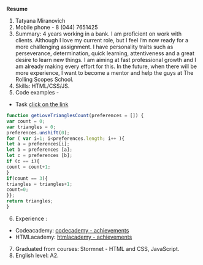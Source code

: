 **Resume**

1. Tatyana Miranovich
2. Mobile phone - 8 (044) 7651425
3. Summary: 
4 years working in a bank. I am proficient on work with clients. Although I love my current role, but I feel I’m now ready for a more challenging assignment. I have personality traits such as perseverance, determination, quick learning, attentiveness and a great desire to learn new things. I am aiming at fast professional growth and I am already making every effort for this. In the future, when there will be more experience, I want to become a mentor and help the guys at The Rolling Scopes School.
4. Skills: HTML/CSS/JS.
5. Code examples -
- Task [click on the link](https://github.com/kekdl/love-triangle)
```javascript
function getLoveTrianglesCount(preferences = []) {
var count = 0;
var triangles = 0;
preferences.unshift(0);
for ( var i=1; i<preferences.length; i++ ){
let a = preferences[i];
let b = preferences [a];
let c = preferences [b];
if (c == i){
count = count+1;
}
if(count == 3){
triangles = triangles+1;
count=0;
}};
return triangles;
}
```
6. Experience :
- Codeacademy: [codecademy - achievements](https://www.codecademy.com/users/tanyusha.miranovich/achievements) 
- HTMLacademy: [htmlacademy - achievements](https://htmlacademy.ru/profile/id661365/achievements)
7. Graduated from courses: Stormnet - HTML and CSS, JavaScript.
8. English level: A2.